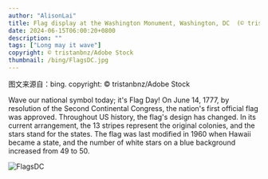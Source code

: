 ```yaml
---
author: "AlisonLai"
title: Flag display at the Washington Monument, Washington, DC  (© tristanbnz/Adobe Stock)
date: 2024-06-15T06:00:20+0800
description: ""
tags: ["Long may it wave"]
copyright: © tristanbnz/Adobe Stock
thumbnail: /bing/FlagsDC.jpg
---
```

图文来源自：bing.  copyright: © tristanbnz/Adobe Stock

Wave our national symbol today; it's Flag Day! On June 14, 1777, by resolution of the Second Continental Congress, the nation's first official flag was approved. Throughout US history, the flag's design has changed. In its current arrangement, the 13 stripes represent the original colonies, and the stars stand for the states. The flag was last modified in 1960 when Hawaii became a state, and the number of white stars on a blue background increased from 49 to 50.

![FlagsDC](/bing/FlagsDC.jpg)